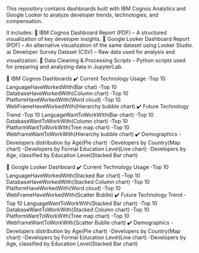 This repository contains dashboards built with IBM Cognos Analytics and Google Looker to analyze developer trends, technologies, and compensation.

It includes:
📂 IBM Cognos Dashboard Report (PDF) – A structured visualization of key developer insights.
📂 Google Looker Dashboard Report (PDF) – An alternative visualization of the same dataset using Looker Studio.
📊 Developer Survey Dataset (CSV) – Raw data used for analysis and visualization.
📝 Data Cleaning & Processing Scripts – Python scripts used for preparing and analyzing data in JupyterLab.

🔹 IBM Cognos Dashboards
✔️ Current Technology Usage
    -Top 10 LanguageHaveWorkedWith(Bar chat)
    -Top 10 DatabaseHaveWorkedWith(Column chart)
    -Top 10 PlatformHaveWorkedWith(Word cloud)
    -Top 10 WebFrameHaveWorkedWith(Hierarchy bubble chart)
✔️ Future Technology Trend
    -Top 10 LanguageWantToWorkWith(Bar chart)
    -Top 10 DatabaseWantToWorkWith(Column chart)
    -Top 10 PlatformWantToWorkWith(Tree map chart)
    -Top 10 WebframeWantToWorkWith(Hierarchy bubble chart)
✔️ Demographics
    -Developers distribution by Age(Pie chart)
    -Developers by Country(Map chart)
    -Developers by Formal Education Level(Line chart)
    -Developers by Age, classified by Education Level(Stacked Bar chart)
    


🔹 Google Looker Dashboard
✔️ Current Technology Usage
    -Top 10 LanguageHaveWorkedWith(Stacked Bar chart)
    -Top 10 DatabaseHaveWorkedWith(Stacked Column chart)
    -Top 10 PlatformHaveWorkedWith(Word cloud)
    -Top 10 WebFrameHaveWorkedWith(Scatter Bublle)
✔️ Future Technology Trend
    -Top 10 LanguageWantToWorkWith(Stacked Bar chart)
    -Top 10 DatabaseWantToWorkWith(Stacked Column chart)
    -Top 10 PlatformWantToWorkWith(Tree map chart)
    -Top 10 WebframeWantToWorkWith(Scatter Bublle chart)
✔️ Demographics
    -Developers distribution by Age(Pie chart)
    -Developers by Country(Map chart)
    -Developers by Formal Education Level(Line chart)
    -Developers by Age, classified by Education Level(Stacked Bar chart)
